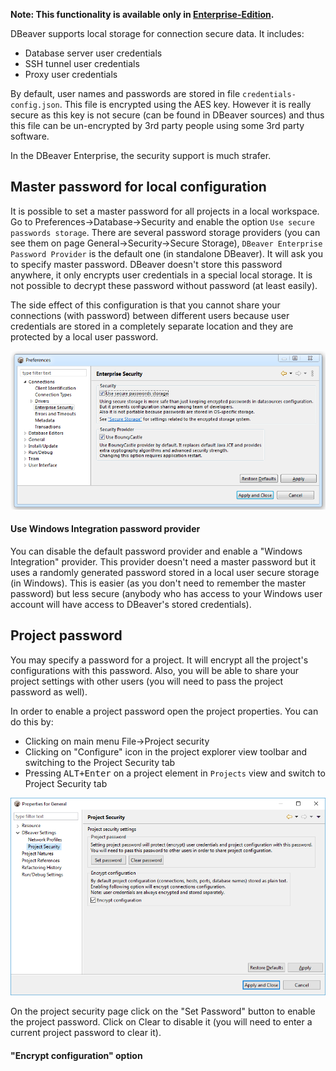 **Note: This functionality is available only in [Enterprise-Edition](Enterprise-Edition).**

DBeaver supports local storage for connection secure data. It includes:
- Database server user credentials
- SSH tunnel user credentials
- Proxy user credentials

By default, user names and passwords are stored in file `credentials-config.json`. 
This file is encrypted using the AES key. However it is really secure as this key is not secure (can be found in DBeaver sources) and thus this file can be un-encrypted by 3rd party people using some 3rd party software.

In the DBeaver Enterprise, the security support is much strafer.

## Master password for local configuration

It is possible to set a master password for all projects in a local workspace.
Go to Preferences->Database->Security and enable the option `Use secure passwords storage`.
There are several password storage providers (you can see them on page General->Security->Secure Storage), `DBeaver Enterprise Password Provider` is the default one (in standalone DBeaver). It will ask you to specify master password.
DBeaver doesn't store this password anywhere, it only encrypts user credentials in a special local storage. It is not possible to decrypt these password without password (at least easily).

The side effect of this configuration is that you cannot share your connections (with password) between different users because user credentials are stored in a completely separate location and they are protected by a local user password.

![](images/ug/workspace-security-preferences.png)

#### Use Windows Integration password provider

You can disable the default password provider and enable a "Windows Integration" provider. This provider doesn't need a master password but it uses a randomly generated password stored in a local user secure storage (in Windows).
This is easier (as you don't need to remember the master password) but less secure (anybody who has access to your Windows user account will have access to DBeaver's stored credentials).

## Project password

You may specify a password for a project. It will encrypt all the project's configurations with this password. Also, you will be able to share your project settings with other users (you will need to pass the project password as well).

In order to enable a project password open the project properties. You can do this by:
- Clicking on main menu File->Project security
- Clicking on "Configure" icon in the project explorer view toolbar and switching to the Project Security tab
- Pressing <kbd>ALT+Enter</kbd> on a project element in `Projects` view and switch to Project Security tab

![](images/ug/project-security-preferences.png)

On the project security page click on the "Set Password" button to enable the project password. Click on Clear to disable it (you will need to enter a current project password to clear it).

#### "Encrypt configuration" option
